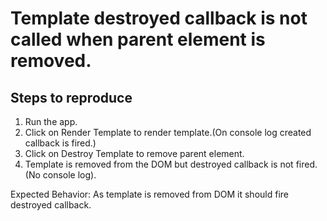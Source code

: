 # Template destroyed callback is not called when parent element is removed.

## Steps to reproduce

1. Run the app.
2. Click on Render Template to render template.(On console log created callback is fired.)
3. Click on Destroy Template to remove parent element.
4. Template is removed from the DOM but destroyed callback is not fired. (No console log).

Expected Behavior: As template is removed from DOM it should fire destroyed callback.

